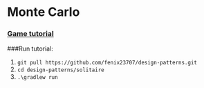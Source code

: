 # **Monte Carlo**
### [Game tutorial](https://www.youtube.com/watch?v=bg6ANfOHQRY&t=206s)
###Run tutorial:
1. `git pull https://github.com/fenix23707/design-patterns.git`
2. `cd design-patterns/solitaire`
3. `.\gradlew run`
